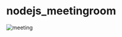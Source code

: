 # nodejs_meetingroom
![meeting](https://user-images.githubusercontent.com/72249659/151922374-fa0d2793-6dd3-44a4-9e87-a1a51b6e1cc9.jpg)
